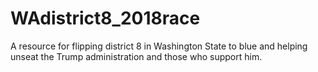 # WAdistrict8_2018race
A resource for flipping district 8 in Washington State to blue and helping unseat the Trump administration and those who support him. 
